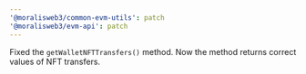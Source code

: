 ```yaml
---
'@moralisweb3/common-evm-utils': patch
'@moralisweb3/evm-api': patch
---
```


Fixed the `getWalletNFTTransfers()` method. Now the method returns correct values of NFT transfers.
